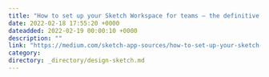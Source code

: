 ```yaml
---
title: "How to set up your Sketch Workspace for teams — the definitive guide"
date: 2022-02-18 17:55:20 +0000
dateadded: 2022-02-19 00:00:10 +0000
description: ""
link: "https://medium.com/sketch-app-sources/how-to-set-up-your-sketch-workspace-for-teams-the-definitive-guide-5d512843c9ae?source=rss----d23119b14977---4"
category:
directory: _directory/design-sketch.md
---
```

